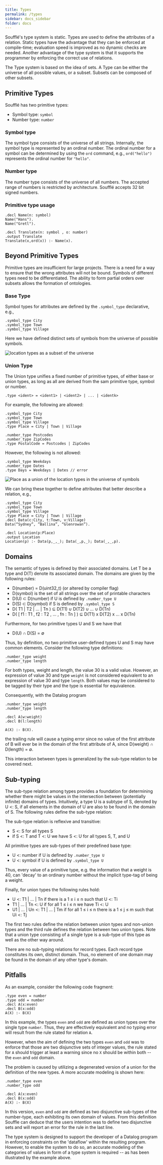 ```yaml
---
title: Types
permalink: /types
sidebar: docs_sidebar
folder: docs
---
```

Soufflé's type system is static.
Types are used to define the attributes of a relation.
Static types have the advantage that they can be enforced at compile-time; evaluation speed is improved as no dynamic checks are needed.
Another advantage of the type system is that it supports the programmer by enforcing the correct use of relations.

The Type system is based on the idea of sets.
A Type can be either the universe of all possible values, or a subset.
Subsets can be composed of other subsets.

## Primitive Types
Soufflé has two primitive types:
* Symbol type: `symbol`
* Number type: `number`

### Symbol type
The symbol type consists of the universe of all strings.
Internally, the symbol type is represented by an ordinal number.
The ordinal number for a symbol can be determined by using the `ord` command, e.g., `ord("hello")` represents the ordinal number for `"hello"`.

### Number type
The number type consists of the universe of all numbers.
The accepted range of numbers is restricted by architecture.
Soufflé accepts 32 bit signed numbers.

### Primitive type usage
```
.decl Name(n: symbol)
Name("Hans").
Name("Gretl").

.decl Translate(n: symbol , o: number)
.output Translate
Translate(x,ord(x)) :- Name(x).
```
## Beyond Primitive Types
Primitive types are insufficient for large projects.
There is a need for a way to ensure that the wrong attributes will not be bound.
Symbols of different types need to be differentiated.
The ability to form partial orders over subsets allows the formation of ontologies.

### Base Type
Symbol types for attributes are defined by the `.symbol_type` declarative, e.g.,
```
.symbol_type City
.symbol_type Town
.symbol_type Village
```
Here we have defined distinct sets of symbols from the universe of possible symbols.

![location types as a subset of the universe](https://souffle-lang.github.io/img/universe_symbol_base.svg)
### Union Type
The Union type unifies a fixed number of primitive types, of either base or union types, as long as all are derived from the sam primitive type, symbol or number.
```
.type <ident> = <ident1> | <ident2> | ... | <identk>
```
For example, the following are allowed:
```
.symbol_type City
.symbol_type Town
.symbol_type Village
.type Place = City | Town | Village
```
```
.number_type Postcodes
.number_type ZipCodes
.type PostalCode = Postcodes | ZipCodes
```
However, the following is not allowed:
```
.symbol_type Weekdays
.number_type Dates
.type Days = Weekdays | Dates // error
```

![Place as a union of the location types in the universe of symbols](https://souffle-lang.github.io/img/universe_symbol_place.svg)

We can bring these together to define attributes that better describe a relation, e.g.,
```
.symbol_type City
.symbol_type Town
.symbol_type Village
.type Place = City | Town | Village
.decl Data(c:City, t:Town, v:Village)
Data(“Sydney”, ”Ballina”, “Glenrowan”).

.decl Location(p:Place)
.output Location
Location(p) :- Data(p,_,_); Data(_,p,_); Data(_,_,p).
```
## Domains

The semantic of types is defined by their associated domains. Let T be a type and D(T) denote its associated domain. The domains are given by the following rules:

* D(number) = D(uint32_t) (or altered by compiler flag)
* D(symbol) is the set of all strings over the set of printable characters
* D(U) ⊂ D(number) if U is defined by `.number_type U`
* D(S) ⊂ D(symbol) if S is defined by `.symbol_type S`
* D( T1 \| T2 \| ... \| Tn ) ⊆ D(T1) ∪ D(T2) ∪ ... ∪ D(Tn)
* D( [ f1 : T1 , f2 : T2 , ... , fn : Tn ] ) ⊆ D(T1) x D(T2) x ... x D(Tn)

Furthermore, for two primitive types U and S we have that

* D(U) ∩ D(S) = ∅

Thus, by definition, no two primitive user-defined types U and S may have common elements. Consider the following type definitions:
```
.number_type weight
.number_type length
```
For both types, weight and length, the value 30 is a valid value. However, an expression of value 30 and type `weight` is not considered equivalent to an expression of value 30 and type `length`. Both values may be considered to be tagged by their type and the type is essential for equivalence.

Consequently, with the Datalog program
```
.number_type weight
.number_type length

.decl A(w:weight)
.decl B(l:length)

A(X) :- B(X).
```
the trailing rule will cause a typing error since no value of the first attribute of B will ever be in the domain of the first attribute of A, since D(weight) ∩ D(length) = ∅.

This interaction between types is generalized by the sub-type relation to be covered next.


## Sub-typing

The sub-type relation among types provides a foundation for determining whether there might be values in the intersection between (potentially infinite) domains of types. Intuitively, a type U is a subtype of S, denoted by U <: S, if all elements in the domain of U are also to be found in the domain of S. The following rules define the sub-type relation:

The sub-type relation is reflexive and transitive:
* S <: S for all types S
* if S <: T and T <: U we have S <: U for all types S, T, and U

All primitive types are sub-types of their predefined base type:
* U <: number if U is defined by `.number_type U`
* U <: symbol if U is defined by `.symbol_type U`

Thus, every value of a primitive type, e.g. the information that a weight is 40, can 'decay' to an ordinary number without the implicit type-tag of being a weight.

Finally, for union types the following rules hold:
* U <: T1 \| ... \| Tn if there is a 1 ≤ i ≤ n such that U <: Ti
* T1 \| ... \| Tn <: U if for all 1 ≤ i ≤ n we have Ti <: U
* U1 \| ... \| Un <: T1 \| ... \| Tm  if for all 1 ≤ i ≤ n there is a 1 ≤ j ≤ m such that Ui <: Tj

The first two rules define the relation between union types and non-union types and the third rule defines the relation between two union types. Note that a union type consisting of a single type is a sub-type of this type as well as the other way around.

There are no sub-typing relations for record types. Each record type constitutes its own, distinct domain. Thus, no element of one domain may be found in the domain of any other type's domain.

## Pitfalls

As an example, consider the following code fragment:
```
.type even = number
.type odd = number
.decl A(x:even)
.decl B(x:odd)
A(X) :- B(X)
```
In this example, the types `even` and `odd` are defined as union types over the single type `number`. Thus, they are effectively equivalent and no typing error will result from the rule stated for relation `A`.

However, when the aim of defining the two types `even` and `odd` was to enforce that those are two disjunctive sets of integer values, the rule stated for `A` should trigger at least a warning since no `X` should be within both -- the `even` and `odd` domain.

The problem is caused by utilizing a degenerated version of a union for the definition of the new types. A more accurate modeling is shown here:
```
.number_type even
.number_type odd

.decl A(x:even)
.decl B(x:odd)
A(X) :- B(X)
```
In this version, `even` and `odd` are defined as two disjunctive sub-types of the number-type, each exhibiting its own domain of values. From this definition Souffle can deduce that the users intention was to define two disjunctive sets and will report an error for the rule in the last line.

The type system is designed to support the developer of a Datalog program in enforcing constraints on the 'dataflow' within the resulting program. However, to enable the system to do so, an accurate modeling of the categories of values in form of a type system is required -- as has been illustrated by the example above.
